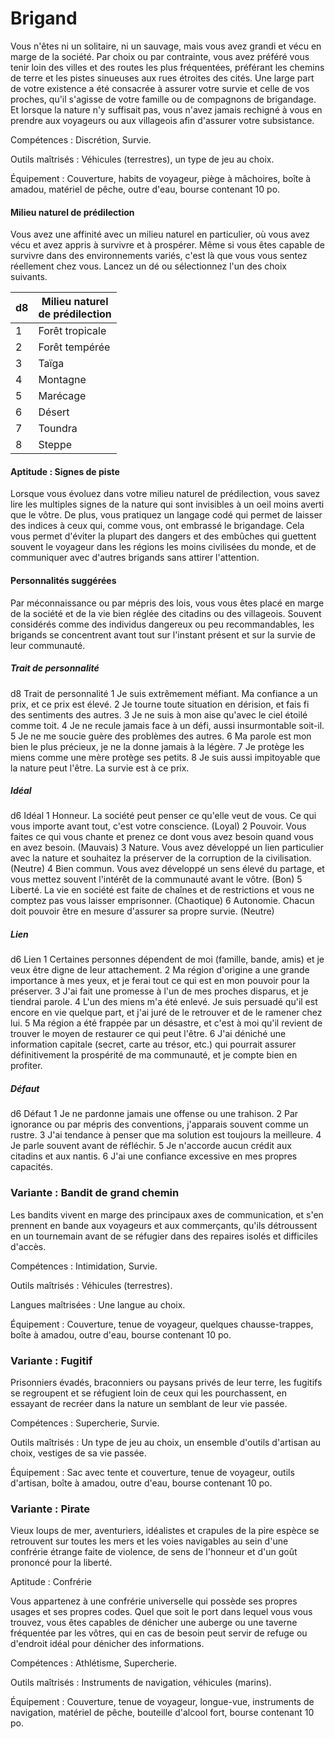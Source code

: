
<Items>

# <Name>Brigand</Name>

Vous n'êtes ni un solitaire, ni un sauvage, mais vous avez grandi et vécu en marge de la société. Par choix ou par contrainte, vous avez préféré vous tenir loin des villes et des routes les plus fréquentées, préférant les chemins de terre et les pistes sinueuses aux rues étroites des cités. Une large part de votre existence a été consacrée à assurer votre survie et celle de vos proches, qu'il s'agisse de votre famille ou de compagnons de brigandage. Et lorsque la nature n'y suffisait pas, vous n'avez jamais rechigné à vous en prendre aux voyageurs ou aux villageois afin d'assurer votre subsistance.

Compétences : Discrétion, Survie.

Outils maîtrisés : Véhicules (terrestres), un type de jeu au choix.

Équipement : Couverture, habits de voyageur, piège à mâchoires, boîte à amadou, matériel de pêche, outre d'eau, bourse contenant 10 po.

<Generic>

#### <Name>Milieu naturel de prédilection</Name>

Vous avez une affinité avec un milieu naturel en particulier, où vous avez vécu et avez appris à survivre et à prospérer. Même si vous êtes capable de survivre dans des environnements variés, c'est là que vous vous sentez réellement chez vous. Lancez un dé ou sélectionnez l'un des choix suivants.

|d8|Milieu naturel<br>de prédilection|
|---|---|
|1|Forêt tropicale|
|2|Forêt tempérée|
|3|Taïga|
|4|Montagne|
|5|Marécage|
|6|Désert|
|7|Toundra|
|8|Steppe|

</Generic>

<Generic>

#### <Name>Aptitude : Signes de piste</Name>

Lorsque vous évoluez dans votre milieu naturel de prédilection, vous savez lire les multiples signes de la nature qui sont invisibles à un oeil moins averti que le vôtre. De plus, vous pratiquez un langage codé qui permet de laisser des indices à ceux qui, comme vous, ont embrassé le brigandage. Cela vous permet d'éviter la plupart des dangers et des embûches qui guettent souvent le voyageur dans les régions les moins civilisées du monde, et de communiquer avec d'autres brigands sans attirer l'attention.

</Generic>

<Items>

#### <Name>Personnalités suggérées</Name>

Par méconnaissance ou par mépris des lois, vous vous êtes placé en marge de la société et de la vie bien réglée des citadins ou des villageois. Souvent considérés comme des individus dangereux ou peu recommandables, les brigands se concentrent avant tout sur l'instant présent et sur la survie de leur communauté.

<Generic>

##### <Name>Trait de personnalité</Name>

d8 Trait de personnalité
1 Je suis extrêmement méfiant. Ma confiance a un prix, et ce prix est élevé.
2 Je tourne toute situation en dérision, et fais fi des sentiments des autres.
3 Je ne suis à mon aise qu'avec le ciel étoilé comme toit.
4 Je ne recule jamais face à un défi, aussi insurmontable soit-il.
5 Je ne me soucie guère des problèmes des autres.
6 Ma parole est mon bien le plus précieux, je ne la donne jamais à la légère.
7 Je protège les miens comme une mère protège ses petits.
8 Je suis aussi impitoyable que la nature peut l'être. La survie est à ce prix.

</Generic>

<Generic>

##### <Name>Idéal</Name>

d6 Idéal
1 Honneur. La société peut penser ce qu'elle veut de vous. Ce qui vous importe avant tout, c'est votre conscience. (Loyal)
2 Pouvoir. Vous faites ce qui vous chante et prenez ce dont vous avez besoin quand vous en avez besoin. (Mauvais)
3 Nature. Vous avez développé un lien particulier avec la nature et souhaitez la préserver de la corruption de la civilisation. (Neutre)
4 Bien commun. Vous avez développé un sens élevé du partage, et vous mettez souvent l'intérêt de la communauté avant le vôtre. (Bon)
5 Liberté. La vie en société est faite de chaînes et de restrictions et vous ne comptez pas vous laisser emprisonner. (Chaotique)
6 Autonomie. Chacun doit pouvoir être en mesure d'assurer sa propre survie. (Neutre)

</Generic>

<Generic>

##### <Name>Lien</Name>

d6 Lien
1 Certaines personnes dépendent de moi (famille, bande, amis) et je veux être digne de leur attachement.
2 Ma région d'origine a une grande importance à mes yeux, et je ferai tout ce qui est en mon pouvoir pour la préserver.
3 J'ai fait une promesse à l'un de mes proches disparus, et je tiendrai parole.
4 L'un des miens m'a été enlevé. Je suis persuadé qu'il est encore en vie quelque part, et j'ai juré de le retrouver et de le ramener chez lui.
5 Ma région a été frappée par un désastre, et c'est à moi qu'il revient de trouver le moyen de restaurer ce qui peut l'être.
6 J'ai déniché une information capitale (secret, carte au trésor, etc.) qui pourrait assurer définitivement la prospérité de ma communauté, et je compte bien en profiter.

</Generic>

<Generic>

##### <Name>Défaut</Name>

d6 Défaut
1 Je ne pardonne jamais une offense ou une trahison.
2 Par ignorance ou par mépris des conventions, j'apparais souvent comme un rustre.
3 J'ai tendance à penser que ma solution est toujours la meilleure.
4 Je parle souvent avant de réfléchir.
5 Je n'accorde aucun crédit aux citadins et aux nantis.
6 J'ai une confiance excessive en mes propres capacités.

</Generic>

</Items>

<Generic>

### <Name>Variante : Bandit de grand chemin</Name>

Les bandits vivent en marge des principaux axes de communication, et s'en prennent en bande aux voyageurs et aux commerçants, qu'ils détroussent en un tournemain avant de se réfugier dans des repaires isolés et difficiles d'accès.

Compétences : Intimidation, Survie.

Outils maîtrisés : Véhicules (terrestres).

Langues maîtrisées : Une langue au choix.

Équipement : Couverture, tenue de voyageur, quelques chausse-trappes, boîte à amadou, outre d'eau, bourse contenant 10 po.

</Generic>

<Generic>

### <Name>Variante : Fugitif</Name>

Prisonniers évadés, braconniers ou paysans privés de leur terre, les fugitifs se regroupent et se réfugient loin de ceux qui les pourchassent, en essayant de recréer dans la nature un semblant de leur vie passée.

Compétences : Supercherie, Survie.

Outils maîtrisés : Un type de jeu au choix, un ensemble d'outils d'artisan au choix, vestiges de sa vie passée.

Équipement : Sac avec tente et couverture, tenue de voyageur, outils d'artisan, boîte à amadou, outre d'eau, bourse contenant 10 po.

</Generic>

<Generic>

### <Name>Variante : Pirate</Name>

Vieux loups de mer, aventuriers, idéalistes et crapules de la pire espèce se retrouvent sur toutes les mers et les voies navigables au sein d'une confrérie étrange faite de violence, de sens de l'honneur et d'un goût prononcé pour la liberté.

Aptitude : Confrérie

Vous appartenez à une confrérie universelle qui possède ses propres usages et ses propres codes. Quel que soit le port dans lequel vous vous trouvez, vous êtes capables de dénicher une auberge ou une taverne fréquentée par les vôtres, qui en cas de besoin peut servir de refuge ou d'endroit idéal pour dénicher des informations.

Compétences : Athlétisme, Supercherie.

Outils maîtrisés : Instruments de navigation, véhicules (marins).

Équipement : Couverture, tenue de voyageur, longue-vue, instruments de navigation, matériel de pêche, bouteille d'alcool fort, bourse contenant 10 po.

</Generic>

</Items>

